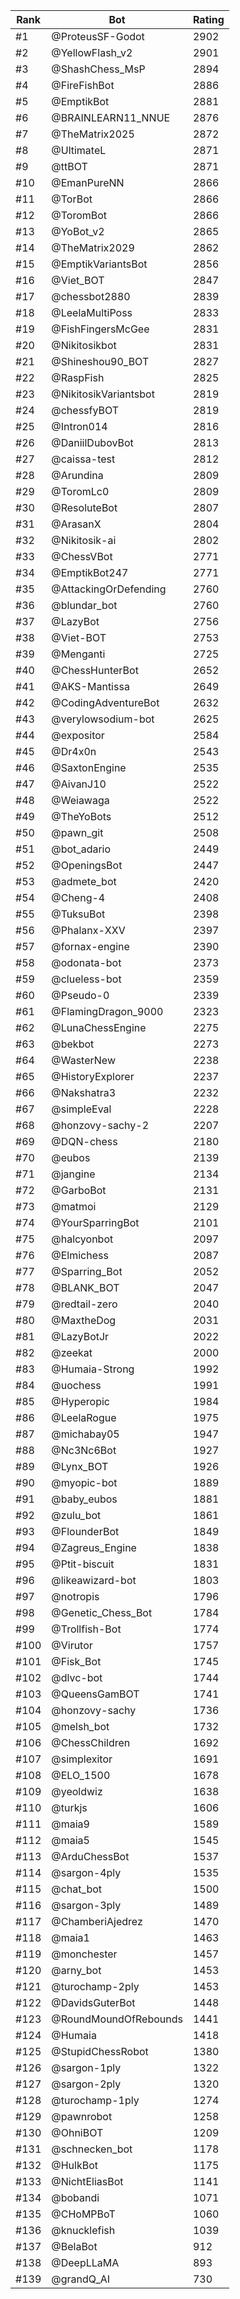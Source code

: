 Rank|Bot|Rating
---|---|---
#1|@ProteusSF-Godot|2902
#2|@YellowFlash_v2|2901
#3|@ShashChess_MsP|2894
#4|@FireFishBot|2886
#5|@EmptikBot|2881
#6|@BRAINLEARN11_NNUE|2876
#7|@TheMatrix2025|2872
#8|@UltimateL|2871
#9|@ttBOT|2871
#10|@EmanPureNN|2866
#11|@TorBot|2866
#12|@ToromBot|2866
#13|@YoBot_v2|2865
#14|@TheMatrix2029|2862
#15|@EmptikVariantsBot|2856
#16|@Viet_BOT|2847
#17|@chessbot2880|2839
#18|@LeelaMultiPoss|2833
#19|@FishFingersMcGee|2831
#20|@Nikitosikbot|2831
#21|@Shineshou90_BOT|2827
#22|@RaspFish|2825
#23|@NikitosikVariantsbot|2819
#24|@chessfyBOT|2819
#25|@Intron014|2816
#26|@DaniilDubovBot|2813
#27|@caissa-test|2812
#28|@Arundina|2809
#29|@ToromLc0|2809
#30|@ResoluteBot|2807
#31|@ArasanX|2804
#32|@Nikitosik-ai|2802
#33|@ChessVBot|2771
#34|@EmptikBot247|2771
#35|@AttackingOrDefending|2760
#36|@blundar_bot|2760
#37|@LazyBot|2756
#38|@Viet-BOT|2753
#39|@Menganti|2725
#40|@ChessHunterBot|2652
#41|@AKS-Mantissa|2649
#42|@CodingAdventureBot|2632
#43|@verylowsodium-bot|2625
#44|@expositor|2584
#45|@Dr4x0n|2543
#46|@SaxtonEngine|2535
#47|@AivanJ10|2522
#48|@Weiawaga|2522
#49|@TheYoBots|2512
#50|@pawn_git|2508
#51|@bot_adario|2449
#52|@OpeningsBot|2447
#53|@admete_bot|2420
#54|@Cheng-4|2408
#55|@TuksuBot|2398
#56|@Phalanx-XXV|2397
#57|@fornax-engine|2390
#58|@odonata-bot|2373
#59|@clueless-bot|2359
#60|@Pseudo-0|2339
#61|@FlamingDragon_9000|2323
#62|@LunaChessEngine|2275
#63|@bekbot|2273
#64|@WasterNew|2238
#65|@HistoryExplorer|2237
#66|@Nakshatra3|2232
#67|@simpleEval|2228
#68|@honzovy-sachy-2|2207
#69|@DQN-chess|2180
#70|@eubos|2139
#71|@jangine|2134
#72|@GarboBot|2131
#73|@matmoi|2129
#74|@YourSparringBot|2101
#75|@halcyonbot|2097
#76|@Elmichess|2087
#77|@Sparring_Bot|2052
#78|@BLANK_BOT|2047
#79|@redtail-zero|2040
#80|@MaxtheDog|2031
#81|@LazyBotJr|2022
#82|@zeekat|2000
#83|@Humaia-Strong|1992
#84|@uochess|1991
#85|@Hyperopic|1984
#86|@LeelaRogue|1975
#87|@michabay05|1947
#88|@Nc3Nc6Bot|1927
#89|@Lynx_BOT|1926
#90|@myopic-bot|1889
#91|@baby_eubos|1881
#92|@zulu_bot|1861
#93|@FlounderBot|1849
#94|@Zagreus_Engine|1838
#95|@Ptit-biscuit|1831
#96|@likeawizard-bot|1803
#97|@notropis|1796
#98|@Genetic_Chess_Bot|1784
#99|@Trollfish-Bot|1774
#100|@Virutor|1757
#101|@Fisk_Bot|1745
#102|@dlvc-bot|1744
#103|@QueensGamBOT|1741
#104|@honzovy-sachy|1736
#105|@melsh_bot|1732
#106|@ChessChildren|1692
#107|@simplexitor|1691
#108|@ELO_1500|1678
#109|@yeoldwiz|1638
#110|@turkjs|1606
#111|@maia9|1589
#112|@maia5|1545
#113|@ArduChessBot|1537
#114|@sargon-4ply|1535
#115|@chat_bot|1500
#116|@sargon-3ply|1489
#117|@ChamberiAjedrez|1470
#118|@maia1|1463
#119|@monchester|1457
#120|@arny_bot|1453
#121|@turochamp-2ply|1453
#122|@DavidsGuterBot|1448
#123|@RoundMoundOfRebounds|1441
#124|@Humaia|1418
#125|@StupidChessRobot|1380
#126|@sargon-1ply|1322
#127|@sargon-2ply|1320
#128|@turochamp-1ply|1274
#129|@pawnrobot|1258
#130|@OhniBOT|1209
#131|@schnecken_bot|1178
#132|@HulkBot|1175
#133|@NichtEliasBot|1141
#134|@bobandi|1071
#135|@CHoMPBoT|1060
#136|@knucklefish|1039
#137|@BelaBot|912
#138|@DeepLLaMA|893
#139|@grandQ_AI|730
